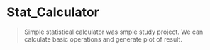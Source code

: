 # Stat_Calculator
> Simple statistical calculator was smple study project. We can calculate basic operations and generate plot of result. 
